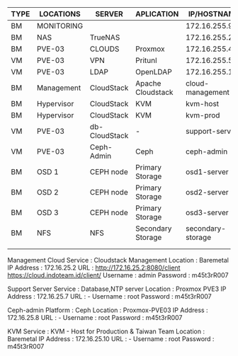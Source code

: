 
| TYPE | LOCATIONS | SERVER | APLICATION | IP/HOSTNAME | ACCESS | USERNAME | PASSWORD | 
| ------ | ------ | ------ | ------ | ------ | ------ | ------ | ------ |
| BM | MONITORING |  |  | 172.16.255.96 | http://172.16.255.96:5601 | admin | m45t3rR007 |
| BM | NAS | TrueNAS |  | 172.16.255.251 | http://172.16.255.251 | root | m45t3rR007 |
| BM | PVE-03 | CLOUDS | Proxmox | 172.16.255.4 | https://172.16.255.4 | root | m45t3rR007 |
| VM | PVE-03 | VPN | Pritunl | 172.16.255.50 | https://172.16.255.50:8443/ | root | m45t3rR007 |
| VM | PVE-03 | LDAP | OpenLDAP | 172.16.255.14 | http://172.16.255.14 | admin | m45t3rR007 |
| BM | Management | CloudStack | Apache Cloudstack | cloud-management | http://172.16.25.2:8080/client | admin | m45t3rR007 |
| BM | Hypervisor | CloudStack | KVM | kvm-host | ssh 172.16.25.3 | root | m45t3rR007 |
| BM | Hypervisor | CloudStack | KVM | kvm-prod | ssh 172.16.25.10 | root | m45t3rR007 |
| VM | PVE-03 | db-CloudStack | - | support-server | ssh 172.16.25.7 | root | m45t3rR007 |
| VM | PVE-03 | Ceph-Admin | Ceph | ceph-admin | https://172.16.25.8:8443 | admin | m45t3rR007 |
| BM | OSD 1 | CEPH node | Primary Storage | osd1-server | ssh 172.16.25.4 | root | m45t3rR007 |
| BM | OSD 2 | CEPH node | Primary Storage | osd2-server | ssh 172.16.25.5 | root | m45t3rR007 |
| BM | OSD 3 | CEPH node | Primary Storage | osd3-server | ssh 172.16.25.9 | root | m45t3rR007 |
| BM | NFS | NFS | Secondary Storage | secondary-storage | ssh 172.16.25.6 | root | m45t3rR007 |
|  |  |  |  |  |  |  |  |
|  |  |  |  |  |  |  |  |



Management Cloud
Service : Cloudstack Management
Location : Baremetal
IP Address : 172.16.25.2
URL : http://172.16.25.2:8080/client
https://cloud.indoteam.id/client/
Username : admin
Password : m45t3rR007

Support Server
Service : Database,NTP server
Location : Proxmox PVE3
IP Address : 172.16.25.7
URL : -
Username : root
Password : m45t3rR007

Ceph-admin
Platform : Ceph
Location : Proxmox-PVE03
IP Address : 172.16.25.8
URL : -
Username : root
Password : m45t3rR007


KVM
Service : KVM - Host for Production & Taiwan Team
Location : Baremetal
IP Address : 172.16.25.10
URL : -
Username : root
Password : m45t3rR007
